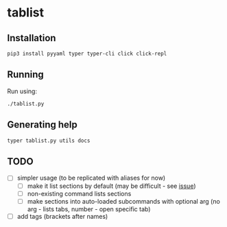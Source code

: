 # tablist

## Installation

```
pip3 install pyyaml typer typer-cli click click-repl
```

## Running

Run using:

```
./tablist.py
```

## Generating help

```
typer tablist.py utils docs
```

## TODO

* [ ] simpler usage (to be replicated with aliases for now)
  * [ ] make it list sections by default (may be difficult - see [issue](https://github.com/tiangolo/typer/issues/18))
  * [ ] non-existing command lists sections
  * [ ] make sections into auto-loaded subcommands with optional arg (no arg - lists tabs, number - open specific tab)
* [ ] add tags (brackets after names)
